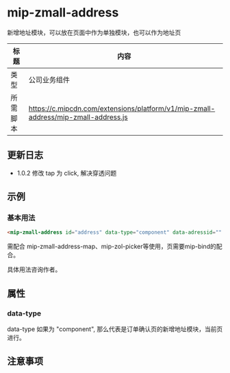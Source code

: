 # mip-zmall-address

新增地址模块，可以放在页面中作为单独模块，也可以作为地址页

标题|内容
----|----
类型|公司业务组件
所需脚本|https://c.mipcdn.com/extensions/platform/v1/mip-zmall-address/mip-zmall-address.js

## 更新日志

- 1.0.2 修改 tap 为 click, 解决穿透问题

## 示例

### 基本用法

```html
<mip-zmall-address id="address" data-type="component" data-adressid="" data-save=""></mip-zmall-address>
```

需配合 mip-zmall-address-map、mip-zol-picker等使用，页需要mip-bind的配合。

具体用法咨询作者。


## 属性

### data-type

data-type 如果为 "component", 那么代表是订单确认页的新增地址模块，当前页进行。

## 注意事项


